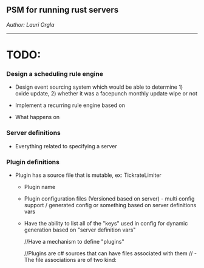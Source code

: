 ## PSM for running rust servers
*Author: Lauri Orgla*




----
# TODO:

### Design a scheduling rule engine
* Design event sourcing system which would be able to determine 1) oxide update, 2) whether it was a facepunch monthly update wipe or not

* Implement a recurring rule engine based on
* What happens on

### Server definitions
* Everything related to specifying a server

### Plugin definitions
* Plugin has a source file that is mutable, ex: TickrateLimiter 
    * Plugin name
    * Plugin configuration files (Versioned based on server) - multi config support / generated config or something based on server definitions vars
    * Have the ability to list all of the "keys" used in config for dynamic generation based on "server definition vars"

      //Have a mechanism to define "plugins"

      //Plugins are c# sources that can have files associated with them
      // 		- The file associations are of two kind:
  